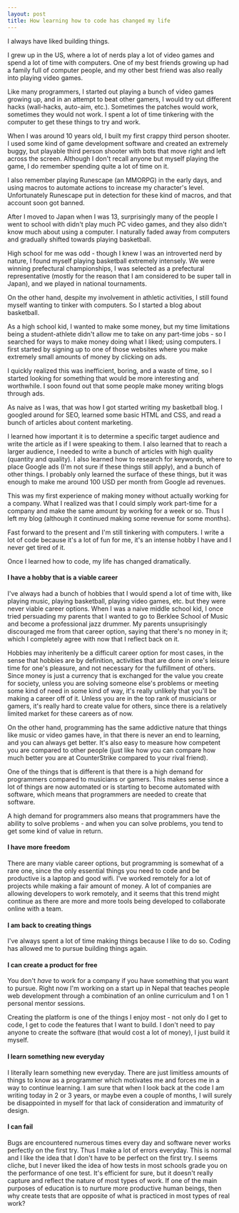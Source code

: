 ```yaml
---
layout: post
title: How learning how to code has changed my life
---
```


I always have liked building things.

I grew up in the US, where a lot of nerds play a lot of video games and spend a lot of time with computers. One of my best friends growing up had a family full of computer people, and my other best friend was also really into playing video games.

Like many programmers, I started out playing a bunch of video games growing up, and in an attempt to beat other gamers, I would try out different hacks (wall-hacks, auto-aim, etc.). Sometimes the patches would work, sometimes they would not work. I spent a lot of time tinkering with the computer to get these things to try and work.

When I was around 10 years old, I built my first crappy third person shooter. I used some kind of game development software and created an extremely buggy, but playable third person shooter with bots that move right and left across the screen. Although I don't recall anyone but myself playing the game, I do remember spending quite a lot of time on it. 

I also remember playing Runescape (an MMORPG) in the early days, and using macros to automate actions to increase my character's level. Unfortunately Runescape put in detection for these kind of macros, and that account soon got banned.

After I moved to Japan when I was 13, surprisingly many of the people I went to school with didn't play much PC video games, and they also didn't know much about using a computer. I naturally faded away from computers and gradually shifted towards playing basketball.

High school for me was odd - though I knew I was an introverted nerd by nature, I found myself playing basketball extremely intensely. We were winning prefectural championships, I was selected as a prefectural representative (mostly for the reason that I am considered to be super tall in Japan), and we played in national tournaments. 

On the other hand, despite my involvement in athletic activities, I still found myself wanting to tinker with computers. So I started a blog about basketball.

As a high school kid, I wanted to make some money, but my time limitations being a student-athlete didn't allow me to take on any part-time jobs - so I searched for ways to make money doing what I liked; using computers. I first started by signing up to one of those websites where you make extremely small amounts of money by clicking on ads.

I quickly realized this was inefficient, boring, and a waste of time, so I started looking for something that would be more interesting and worthwhile. I soon found out that some people make money writing blogs through ads.

As naive as I was, that was how I got started writing my basketball blog. I googled around for SEO, learned some basic HTML and CSS, and read a bunch of articles about content marketing.

I learned how important it is to determine a specific target audience and write the article as if I were speaking to them. I also learned that to reach a larger audience, I needed to write a bunch of articles with high quality (quantity and quality). I also learned how to research for keywords, where to place Google ads (I'm not sure if these things still apply), and a bunch of other things. I probably only learned the surface of these things, but it was enough to make me around 100 USD per month from Google ad revenues. 

This was my first experience of making money without actually working for a company. What I realized was that I could simply work part-time for a company and make the same amount by working for a week or so. Thus I left my blog (although it continued making some revenue for some months).

Fast forward to the present and I'm still tinkering with computers. I write a lot of code because it's a lot of fun for me, it's an intense hobby I have and I never get tired of it.

Once I learned how to code, my life has changed dramatically.

#### I have a hobby that is a viable career

I've always had a bunch of hobbies that I would spend a lot of time with, like playing music, playing basketball, playing video games, etc. but they were never viable career options. When I was a naive middle school kid, I once tried persuading my parents that I wanted to go to Berklee School of Music and become a professional jazz drummer. My parents unsuprisingly discouraged me from that career option, saying that there's no money in it; which I completely agree with now that I reflect back on it.

Hobbies may inheritenly be a difficult career option for most cases, in the sense that hobbies are by definition, activities that are done in one's leisure time for one's pleasure, and not necessary for the fulfillment of others. Since money is just a currency that is exchanged for the value you create for society, unless you are solving someone else's problems or meeting some kind of need in some kind of way, it's really unlikely that you'll be making a career off of it. Unless you are in the top rank of musicians or gamers, it's really hard to create value for others, since there is a relatively limited market for these careers as of now.

On the other hand, programming has the same addictive nature that things like music or video games have, in that there is never an end to learning, and you can always get better. It's also easy to measure how competent you are compared to other people (just like how you can compare how much better you are at CounterStrike compared to your rival friend).

One of the things that is different is that there is a high demand for programmers compared to musicians or gamers. This makes sense since a lot of things are now automated or is starting to become automated with software, which means that programmers are needed to create that software.

A high demand for programmers also means that programmers have the ability to solve problems - and when you can solve problems, you tend to get some kind of value in return.

#### I have more freedom

There are many viable career options, but programming is somewhat of a rare one, since the only essential things you need to code and be productive is a laptop and good wifi. I've worked remotely for a lot of projects while making a fair amount of money. A lot of companies are allowing developers to work remotely, and it seems that this trend might continue as there are more and more tools being developed to collaborate online with a team.

#### I am back to creating things

I've always spent a lot of time making things because I like to do so. Coding has allowed me to pursue building things again.

#### I can create a product for free

You don't *have* to work for a company if you have something that you want to pursue. Right now I'm working on a start up in Nepal that teaches people web development through a combination of an online curriculum and 1 on 1 personal mentor sessions.

Creating the platform is one of the things I enjoy most - not only do I get to code, I get to code the features that I want to build. I don't need to pay anyone to create the software (that would cost a lot of money), I just build it myself. 

#### I learn something new everyday

I literally learn something new everyday. There are just limitless amounts of things to know as a programmer which motivates me and forces me in a way to continue learning. I am sure that when I look back at the code I am writing today in 2 or 3 years, or maybe even a couple of months, I will surely be disappointed in myself for that lack of consideration and immaturity of design.

#### I can fail

Bugs are encountered numerous times every day and software never works perfectly on the first try. Thus I make a lot of errors everyday. This is normal and I like the idea that I don't have to be perfect on the first try. I seems cliche, but I never liked the idea of how tests in most schools grade you on the performance of one test. It's efficient for sure, but it doesn't really capture and reflect the nature of most types of work. If one of the main purposes of education is to nurture more productive human beings, then why create tests that are opposite of what is practiced in most types of real work?


















